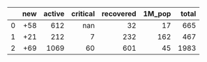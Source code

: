 |    |   new |   active |   critical |   recovered |   1M_pop |   total |
|---:|------:|---------:|-----------:|------------:|---------:|--------:|
|  0 |   +58 |      612 |        nan |          32 |       17 |     665 |
|  1 |   +21 |      212 |          7 |         232 |      162 |     467 |
|  2 |   +69 |     1069 |         60 |         601 |       45 |    1983 |